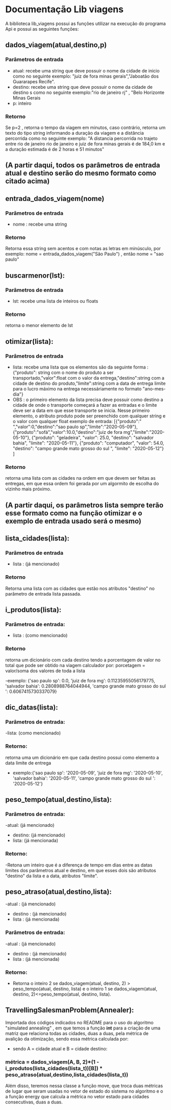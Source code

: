 # Documentação Lib viagens
A biblioteca lib_viagens possui as funções utilizar na execução do programa Api e possui as seguintes funções:

## dados_viagem(atual,destino,p)
### Parâmetros de entrada
- atual: recebe uma string que deve possuir o nome da cidade de inicio como no seguinte exemplo: "juiz de fora minas gerais","Jaboatão dos Guararapes Recife".
- destino: recebe uma string que deve possuir o nome da cidade de destino s como no seguinte exemplo:"rio de janeiro rj" , "Belo Horizonte Minas Gerais
- p: inteiro
### Retorno
Se p=2 , retorna o tempo da viagem em minutos, caso contrário, retorna um texto do tipo string informando a duração da viagem e a distância percorrida como no seguinte exemplo:
"A distancia percorrida no trajeto entre rio de janeiro rio de janeiro e juiz de fora minas gerais é de 184,0 km e a duração estimada é de 2 horas e 51 minutos"

## (A partir daqui, todos os parâmetros de entrada atual e destino serão do mesmo formato como citado acima)

## entrada_dados_viagem(nome)
### Parâmetros de entrada
- nome : recebe uma string
### Retorno
Retorna essa string sem acentos e com notas as letras em minúsculo, por exemplo: nome = entrada_dados_viagem("São Paulo") , então nome = "sao paulo"
## buscarmenor(lst):
### Parâmetros de entrada
- lst: recebe uma lista de inteiros ou floats
### Retorno
retorna o menor elemento de lst

## otimizar(lista):
### Parâmetros de entrada
- lista: recebe uma lista que os elementos são da seguinte forma : {"produto": string com o nome do produto a ser transportado,"valor":float com o valor da entrega,"destino":string com a cidade de destino do produto,"limite":string com a data de entrega limite para o lucro máximo na entrega necessáriamente no formato "ano-mes-dia"}
- OBS : o primeiro elemento da lista precisa deve possuir como destino a cidade de onde o transporte começará a fazer as entradas e o limite deve ser a data em que esse transporte se inicia. Nesse primeiro elemento, o atributo produto pode ser preenchido com qualquer string e o valor com qualquer float 
exemplo de entrada: [{"produto":" ","valor":0,"destino":"sao paulo sp","limite":"2020-05-09"}, {"produto":"sofá","valor":10.0,"destino":"juiz de fora mg","limite":"2020-05-10"}, {"produto": "geladeira", "valor": 25.0, "destino": "salvador bahia", "limite": "2020-05-11"}, {"produto": "computador", "valor": 54.0, "destino": "campo grande mato grosso do sul ", "limite": "2020-05-12"} ]

### Retorno
retorna uma lista com as cidades na ordem em que devem ser feitas as entregas, em que essa ordem foi gerada por um algormito de escolha do vizinho mais próximo.

## (A partir daqui, os parâmetros lista sempre terão esse formato como na função otimizar e o exemplo de entrada usado será o mesmo)

## lista_cidades(lista):
### Parâmetros de entrada
- lista : (já mencionado)
### Retorno
Retorna uma lista com as cidades que estão nos atributos "destino" no parâmetro de entrada lista passada. 


## i_produtos(lista):
### Parâmetros de entrada:
- lista : (como mencionado)
### Retorno
retorna um dicionário com cada destino tendo a porcentagem de valor no total que pode ser obtido na viagem calculador por: porcetagem = valor/soma dos valores de toda a lista

-exemplo: {'sao paulo sp': 0.0, 'juiz de fora mg': 0.11235955056179775, 'salvador bahia': 0.2808988764044944, 'campo grande mato grosso do sul ': 0.6067415730337079}

## dic_datas(lista):
### Parâmetros de entrada:
-lista: (como mencionado)
### Retorno:
 retorna uma um dicionário em que cada destino possui como elemento a data limite de entrega 
 
 - exemplo:{'sao paulo sp': '2020-05-09', 'juiz de fora mg': '2020-05-10', 'salvador bahia': '2020-05-11', 'campo grande mato grosso do sul ': '2020-05-12'}

## peso_tempo(atual,destino,lista):
### Parâmetros de entrada:
-atual: (já mencionado)
- destino: (já mencionado)
- lista: (já mencionada)

### Retorno:
-Retona um inteiro que é a diferença de tempo em dias entre as datas limites dos parâmetros atual e destino, em que esses dois são atributos "destino" da lista e a data, atributos "limite".

## peso_atraso(atual,destino,lista):
-atual : (já mencionado)
- destino : (já mencionado)
- lista : (já mencionada)
### Parâmetros de entrada:
-atual : (já mencionado)
- destino : (já mencionado)
- lista : (já mencionada)
### Retorno:
- Retorna o inteiro 2 se dados_viagem(atual, destino, 2)  > peso_tempo(atual, destino, lista) e o inteiro 1 se dados_viagem(atual, destino, 2)<=peso_tempo(atual, destino, lista).

## TravellingSalesmanProblem(Annealer):
Importada dos códigos indicados no README para o uso do algoritmo "simulated annealing" , em que temos a função __int__ para a criação de uma matriz que relaciona todas as cidades, duas a duas, pela métrica de avalição da otimização, sendo essa métrica calculada por:

- sendo A = cidade atual e B = cidade destino:
 ### métrica = dados_viagem(A, B, 2)*(1 - i_produtos(lista_cidades(lista_t))[B]) * peso_atraso(atual,destino,lista_cidades(lista_t))
 
 Além disso, teremos nessa classe a função move, que troca duas métricas de lugar que seram usadas no vetor de estado do sistema no algoritmo e o a função energy que calcula a métrica no vetor estado para cidades consecutivas, duas a duas.





 









